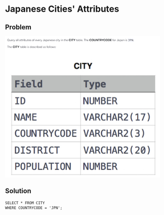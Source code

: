 # Japanese Cities' Attributes

## Problem
![alt text](image.png)

## Solution
```
SELECT * FROM CITY
WHERE COUNTRYCODE = 'JPN';
```